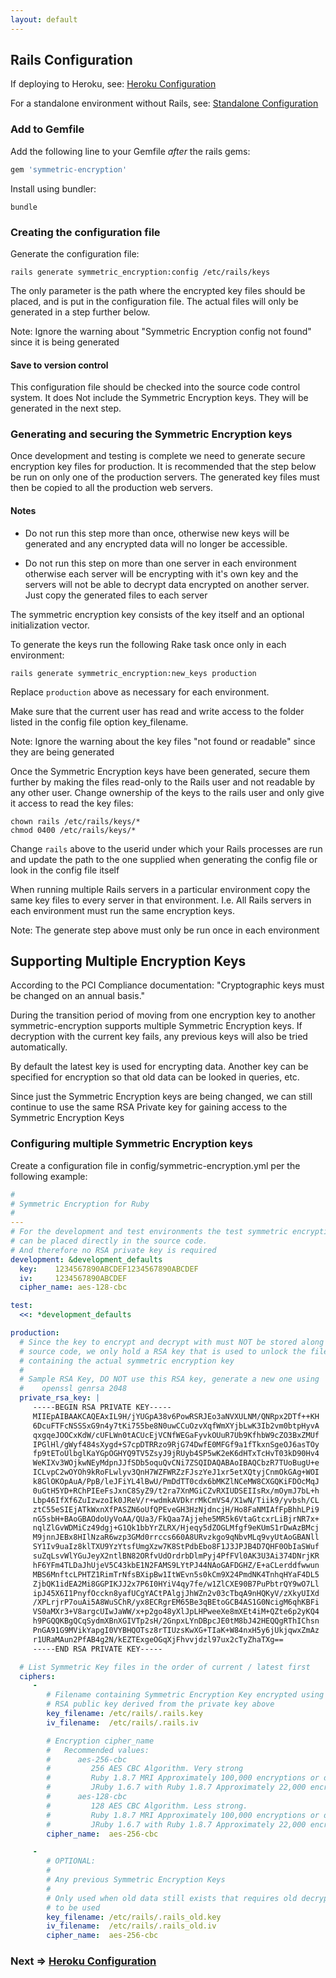 ```yaml
---
layout: default
---
```


## Rails Configuration

If deploying to Heroku, see: [Heroku Configuration](heroku.html)

For a standalone environment without Rails, see: [Standalone Configuration](standalone.html)

### Add to Gemfile

Add the following line to your Gemfile _after_ the rails gems:

~~~ruby
gem 'symmetric-encryption'
~~~

Install using bundler:

    bundle

### Creating the configuration file

Generate the configuration file:

    rails generate symmetric_encryption:config /etc/rails/keys

The only parameter is the path where the encrypted key files should be placed,
and is put in the configuration file. The actual files will only be generated in
a step further below.

Note: Ignore the warning about "Symmetric Encryption config not found" since it is
being generated

#### Save to version control

This configuration file should be checked into the source code control system.
It does Not include the Symmetric Encryption keys. They will be generated in the
next step.

### Generating and securing the Symmetric Encryption keys

Once development and testing is complete we need to generate secure encryption
key files for production. It is recommended that the step below be run on only
one of the production servers. The generated key files must then be copied to
all the production web servers.

#### Notes

* Do not run this step more than once, otherwise new keys will be generated
  and any encrypted data will no longer be accessible.

* Do not run this step on more than one server in each environment otherwise
  each server will be encrypting with it's own key and the servers will not be able
  to decrypt data encrypted on another server. Just copy the generated files to each
  server

The symmetric encryption key consists of the key itself and an optional
initialization vector.

To generate the keys run the following Rake task once only in each environment:

    rails generate symmetric_encryption:new_keys production

Replace `production` above as necessary for each environment.

Make sure that the current user has read and write access to the folder listed
in the config file option key_filename.

Note: Ignore the warning about the key files "not found or readable" since they
are being generated

Once the Symmetric Encryption keys have been generated, secure them further by
making the files read-only to the Rails user and not readable by any other user.
Change ownership of the keys to the rails user and only give it access to read the key files:

    chown rails /etc/rails/keys/*
    chmod 0400 /etc/rails/keys/*

Change `rails` above to the userid under which your Rails processes are run
and update the path to the one supplied when generating the config file or
look in the config file itself

When running multiple Rails servers in a particular environment copy the same
key files to every server in that environment. I.e. All Rails servers in each
environment must run the same encryption keys.

Note: The generate step above must only be run once in each environment

## Supporting Multiple Encryption Keys

According to the PCI Compliance documentation: "Cryptographic keys must be changed on an annual basis."

During the transition period of moving from one encryption key to another
symmetric-encryption supports multiple Symmetric Encryption keys. If decryption
with the current key fails, any previous keys will also be tried automatically.

By default the latest key is used for encrypting data. Another key can be specified
for encryption so that old data can be looked in queries, etc.

Since just the Symmetric Encryption keys are being changed, we can still continue to
use the same RSA Private key for gaining access to the Symmetric Encryption Keys

### Configuring multiple Symmetric Encryption keys

Create a configuration file in config/symmetric-encryption.yml per the following example:

~~~yaml
#
# Symmetric Encryption for Ruby
#
---
# For the development and test environments the test symmetric encryption keys
# can be placed directly in the source code.
# And therefore no RSA private key is required
development: &development_defaults
  key:    1234567890ABCDEF1234567890ABCDEF
  iv:     1234567890ABCDEF
  cipher_name: aes-128-cbc

test:
  <<: *development_defaults

production:
  # Since the key to encrypt and decrypt with must NOT be stored along with the
  # source code, we only hold a RSA key that is used to unlock the file
  # containing the actual symmetric encryption key
  #
  # Sample RSA Key, DO NOT use this RSA key, generate a new one using
  #    openssl genrsa 2048
  private_rsa_key: |
     -----BEGIN RSA PRIVATE KEY-----
     MIIEpAIBAAKCAQEAxIL9H/jYUGpA38v6PowRSRJEo3aNVXULNM/QNRpx2DTf++KH
     6DcuFTFcNSSSxG9n4y7tKi755be8N0uwCCuOzvXqfWmXYjbLwK3Ib2vm0btpHyvA
     qxgqeJOOCxKdW/cUFLWn0tACUcEjVCNfWEGaFyvkOUuR7Ub9KfhbW9cZO3BxZMUf
     IPGlHl/gWyf484sXygd+S7cpDTRRzo9RjG74DwfE0MFGf9a1fTkxnSgeOJ6asTOy
     fp9tEToUlbglKaYGpOGHYQ9TV5ZsyJ9jRUyb4SP5wK2eK6dHTxTcHvT03kD90Hv4
     WeKIXv3WOjkwNEyMdpnJJfSDb5oquQvCNi7ZSQIDAQABAoIBAQCbzR7TUoBugU+e
     ICLvpC2wOYOh9kRoFLwlyv3QnH7WZFWRZzFJszYeJ1xr5etXQtyjCnmOkGAg+WOI
     k8GlOKOpAuA/PpB/leJFiYL4lBwU/PmDdTT0cdx6bMKZlNCeMW8CXGQKiFDOcMqJ
     0uGtH5YD+RChPIEeFsJxnC8SyZ9/t2ra7XnMGiCZvRXIUDSEIIsRx/mOymJ7bL+h
     Lbp46IfXf6ZuIzwzoIk0JReV/r+wdmkAVDkrrMkCmVS4/X1wN/Tiik9/yvbsh/CL
     ztC55eSIEjATkWxnXfPASZN6oUfQPEveGH3HzNjdncjH/Ho8FaNMIAfFpBhhLPi9
     nG5sbH+BAoGBAOdoUyVoAA/QUa3/FkQaa7Ajjehe5MR5k6VtaGtcxrLiBjrNR7x+
     nqlZlGvWDMiCz49dgj+G1Qk1bbYrZLRX/Hjeqy5dZOGLMfgf9eKUmS1rDwAzBMcj
     M9jnnJEBx8HIlNzaR6wzp3GMd0rrccs660A8URvzkgo9qNbvMLq9vyUtAoGBANll
     SY1Iv9uaIz8klTXU9YzYtsfUmgXzw7K8StPdbEbo8F1J3JPJB4D7QHF0ObIaSWuf
     suZqLsvWlYGuJeyX2ntlBN82ORfvUdOrdrbDlmPyj4PfFVl0AK3U3Ai374DNrjKR
     hF6YFm4TLDaJhUjeV5C43kbE1N2FAMS9LYtPJ44NAoGAFDGHZ/E+aCLerddfwwun
     MBS6MnftcLPHTZ1RimTrNfsBXipBw1ItWEvn5s0kCm9X24PmdNK4TnhqHYaF4DL5
     ZjbQK1idEA2Mi8GGPIKJJ2x7P6I0HYiV4qy7fe/w1ZlCXE90B7PuPbtrQY9wO7Ll
     ipJ45X6I1PnyfOcckn8yafUCgYACtPAlgjJhWZn2v03cTbqA9nHQKyV/zXkyUIXd
     /XPLrjrP7ouAi5A8WuSChR/yx8ECRgrEM65Be3qBEtoGCB4AS1G0NcigM6qhKBFi
     VS0aMXr3+V8argcUIwJaWW/x+p2go48yXlJpLHPweeXe8mXEt4iM+QZte6p2yKQ4
     h9PGQQKBgQCqSydmXBnXGIVTp2sH/2GnpxLYnDBpcJE0tM8bJ42HEQQgRThIChsn
     PnGA91G9MVikYapgI0VYBHQOTsz8rTIUzsKwXG+TIaK+W84nxH5y6jUkjqwxZmAz
     r1URaMAun2PfAB4g2N/kEZTExgeOGqXjFhvvjdzl97ux2cTyZhaTXg==
     -----END RSA PRIVATE KEY-----

  # List Symmetric Key files in the order of current / latest first
  ciphers:
     -
        # Filename containing Symmetric Encryption Key encrypted using the
        # RSA public key derived from the private key above
        key_filename: /etc/rails/.rails.key
        iv_filename:  /etc/rails/.rails.iv

        # Encryption cipher_name
        #   Recommended values:
        #      aes-256-cbc
        #         256 AES CBC Algorithm. Very strong
        #         Ruby 1.8.7 MRI Approximately 100,000 encryptions or decryptions per second
        #         JRuby 1.6.7 with Ruby 1.8.7 Approximately 22,000 encryptions or decryptions per second
        #      aes-128-cbc
        #         128 AES CBC Algorithm. Less strong.
        #         Ruby 1.8.7 MRI Approximately 100,000 encryptions or decryptions per second
        #         JRuby 1.6.7 with Ruby 1.8.7 Approximately 22,000 encryptions or decryptions per second
        cipher_name:  aes-256-cbc

     -
        # OPTIONAL:
        #
        # Any previous Symmetric Encryption Keys
        #
        # Only used when old data still exists that requires old decryption keys
        # to be used
        key_filename: /etc/rails/.rails_old.key
        iv_filename:  /etc/rails/.rails_old.iv
        cipher_name:  aes-256-cbc
~~~

### Next => [Heroku Configuration](heroku.html)
